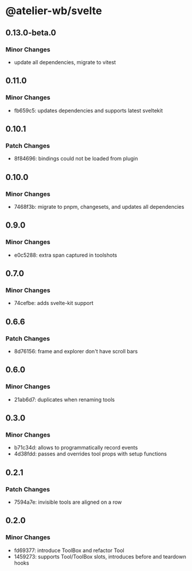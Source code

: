 # @atelier-wb/svelte

## 0.13.0-beta.0

### Minor Changes

- update all dependencies, migrate to vitest

## 0.11.0

### Minor Changes

- fb659c5: updates dependencies and supports latest sveltekit

## 0.10.1

### Patch Changes

- 8f84696: bindings could not be loaded from plugin

## 0.10.0

### Minor Changes

- 7468f3b: migrate to pnpm, changesets, and updates all dependencies

## 0.9.0

### Minor Changes

- e0c5288: extra span captured in toolshots

## 0.7.0

### Minor Changes

- 74cefbe: adds svelte-kit support

## 0.6.6

### Patch Changes

- 8d76156: frame and explorer don't have scroll bars

## 0.6.0

### Minor Changes

- 21ab6d7: duplicates when renaming tools

## 0.3.0

### Minor Changes

- b71c34d: allows to programmatically record events
- 4d38fdd: passes and overrides tool props with setup functions

## 0.2.1

### Patch Changes

- 7594a7e: invisible tools are aligned on a row

## 0.2.0

### Minor Changes

- fd69377: introduce ToolBox and refactor Tool
- 1459273: supports Tool/ToolBox slots, introduces before and teardown hooks
